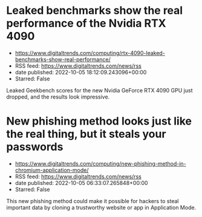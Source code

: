 # Leaked benchmarks show the real performance of the Nvidia RTX 4090
 - https://www.digitaltrends.com/computing/rtx-4090-leaked-benchmarks-show-real-performance/
 - RSS feed: https://www.digitaltrends.com/news/rss
 - date published: 2022-10-05 18:12:09.243096+00:00
 - Starred: False

Leaked Geekbench scores for the new Nvidia GeForce RTX 4090 GPU just dropped, and the results look impressive.

# New phishing method looks just like the real thing, but it steals your passwords
 - https://www.digitaltrends.com/computing/new-phishing-method-in-chromium-application-mode/
 - RSS feed: https://www.digitaltrends.com/news/rss
 - date published: 2022-10-05 06:33:07.265848+00:00
 - Starred: False

This new phishing method could make it possible for hackers to steal important data by cloning a trustworthy website or app in Application Mode.
